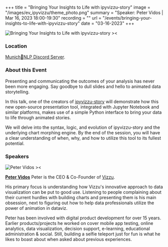 +++
title = "Bringing Your Insights to Life with ipyvizzu-story"
image = "/images/ev_ipyvizzu/theme_photo.png"
summary = "Speaker: Peter Vidos | Mar 16, 2023 18:00-19:30"
recording = ""
url = "/events/bringing-your-insights-to-life-with-ipyvizzu-story"
date = "03-16-2023"
+++

<!--more-->

![Bringing Your Insights to Life with ipyvizzu-story ><](/images/ev_ipyvizzu/theme_photo.png)

### Location

[Munich🥨NLP Discord Server](https://discord.gg/XWjVzYvjAu?event=1078046028546191421).


### About this Event

Presenting and communicating the outcomes of your analysis has never been more engaging. Say goodbye to dull slides and hello to animated data storytelling.

In this talk, one of the creators of [ipyvizzu-story](https://github.com/vizzuhq/ipyvizzu-story) will demonstrate how this new open-source presentation tool, integrated with Jupyter Notebook and similar platforms, makes use of a simple Python interface to bring your data to life through animated stories.

We will delve into the syntax, logic, and evolution of ipyvizzu-story and the underlying chart morphing engine. By the end of the session, you will have a clear understanding of when, why, and how to utilize this tool to its fullest potential.

### Speakers

![Peter Vidos ><](https://media.licdn.com/dms/image/C4D03AQHBmXBx_Ng06Q/profile-displayphoto-shrink_200_200/0/1516527754681?e=1683763200&v=beta&t=jf_b242_0t0IJvGzbB5qa867ZAQheXgg1-GSWkhex0k)

[**Peter Vidos**](https://www.linkedin.com/in/petervidos) Peter is the CEO & Co-Founder of [Vizzu](https://vizzuhq.com/).

His primary focus is understanding how Vizzu's innovative approach to data visualization can be put to good use. Listening to people complaining about their current hurdles with building charts and presenting them is his main obsession, next to figuring out how to help data professionals utilize the power of animation in dataviz.

Peter has been involved with digital product development for over 15 years. Earlier products/projects he worked on cover mobile app testing, online analytics, data visualization, decision support, e-learning, educational administration & social. Still, building a selfie teleport just for fun is what he likes to boast about when asked about previous experiences.